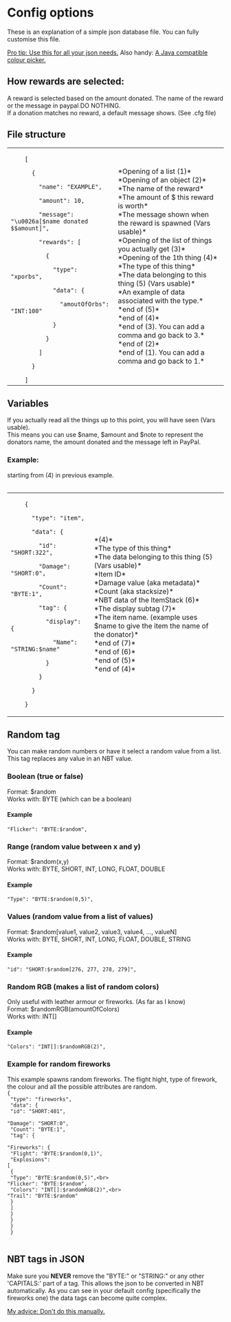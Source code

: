 # Config options
These is an explanation of a simple json database file.
You can fully customise this file.

[Pro tip: Use this for all your json needs.](http://jsoneditoronline.org/)
Also handy: [A Java compatible colour picker.](http://dries007.net/ColorPicker/)

## How rewards are selected:
A reward is selected based on the amount donated.
The name of the reward or the message in paypal DO NOTHING.<br>
If a donation matches no reward, a default message shows. (See .cfg file)

## File structure
<table>
<tr>
<td>
<code>
    [<br>
      {<br>
        "name": "EXAMPLE",<br>
        "amount": 10,<br>
        "message": "\u0026a[$name donated $$amount]",<br>
        "rewards": [<br>
          {<br>
            "type": "xporbs",<br>
            "data": {<br>
              "amoutOfOrbs": "INT:100"<br>
            }<br>
          }<br>
        ]<br>
      }<br>
    ]
</code>
</td><td>
*Opening of a list (1)*<br>
*Opening of an object (2)*<br>
*The name of the reward*<br>
*The amount of $ this reward is worth*<br>
*The message shown when the reward is spawned (Vars usable)*<br>
*Opening of the list of things you actually get (3)*<br>
*Opening of the 1th thing (4)*<br>
*The type of this thing*<br>
*The data belonging to this thing (5) (Vars usable)*<br>
*An example of data associated with the type.*<br>
*end of (5)*<br>
*end of (4)*<br>
*end of (3). You can add a comma and go back to 3.*<br>
*end of (2)*<br>
*end of (1). You can add a comma and go back to 1.*<br>
</td>
</tr>
<table>

## Variables
If you actually read all the things up to this point, you will have seen (Vars usable).<br>
This means you can use $name, $amount and $note to represent the donators name, the amount donated and the message left in PayPal.

### Example:
starting from (4) in previous example.
<table>
<tr>
<td>
<code>
    {<br>
      "type": "item",<br>
      "data": {<br>
        "id": "SHORT:322",<br>
        "Damage": "SHORT:0",<br>
        "Count": "BYTE:1",<br>
        "tag": {<br>
          "display": {<br>
            "Name": "STRING:$name"<br>
          }<br>
        }<br>
      }<br>
    }<br>
</code>
</td><td>
*(4)*<br>
*The type of this thing*<br>
*The data belonging to this thing (5) (Vars usable)*<br>
*Item ID*<br>
*Damage value (aka metadata)*<br>
*Count (aka stacksize)*<br>
*NBT data of the ItemStack (6)*<br>
*The display subtag (7)*<br>
*The item name. (example uses $name to give the item the name of the donator)*<br>
*end of (7)*<br>
*end of (6)*<br>
*end of (5)*<br>
*end of (4)*<br>
</td>
</tr>
<table>

## Random tag
You can make random numbers or have it select a random value from a list.<br>
This tag replaces any value in an NBT value.

### Boolean (true or false)
Format: $random<br>
Works with: BYTE (which can be a boolean)
#### Example
    "Flicker": "BYTE:$random",

### Range (random value between x and y)
Format: $random(x,y)<br>
Works with: BYTE, SHORT, INT, LONG, FLOAT, DOUBLE
#### Example
    "Type": "BYTE:$random(0,5)",

### Values (random value from a list of values)
Format: $random[value1, value2, value3, value4, ..., valueN]<br>
Works with: BYTE, SHORT, INT, LONG, FLOAT, DOUBLE, STRING
#### Example
    "id": "SHORT:$random[276, 277, 278, 279]",

### Random RGB (makes a list of random colors)
Only useful with leather armour or fireworks. (As far as I know)<br>
Format: $randomRGB(amountOfColors)<br>
Works with: INT[]
#### Example
    "Colors": "INT[]:$randomRGB(2)",
    
### Example for random fireworks
This example spawns random fireworks. The flight hight, type of firework, the colour and all the possible attributes are random.
<code>
    {<br>
      "type": "fireworks",<br>
      "data": {<br>
        "id": "SHORT:401",<br>
        "Damage": "SHORT:0",<br>
        "Count": "BYTE:1",<br>
        "tag": {<br>
          "Fireworks": {<br>
            "Flight": "BYTE:$random(0,1)",<br>
            "Explosions": [<br>
              {<br>
                "Type": "BYTE:$random(0,5)",<br>
                "Flicker": "BYTE:$random",<br>
                "Colors": "INT[]:$randomRGB(2)",<br>
                "Trail": "BYTE:$random"<br>
              }<br>
            ]<br>
          }<br>
        }<br>
      }<br>
    }<br>
</code>

## NBT tags in JSON
Make sure you **NEVER** remove the "BYTE:" or "STRING:" or any other 'CAPITALS:' part of a tag. This allows the json to be converted in NBT automatically.
As you can see in your default config (specifically the fireworks one) the data tags can become quite complex. 

[My advice: Don't do this manually.](http://jsoneditoronline.org/)
